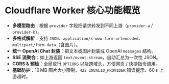 # Cloudflare Worker 核心功能概览

* **多模型路由**：根据 `provider` 字段把请求转发到不同上游（`provider-a` / `provider-b`）。
* **多格式解析**：支持 `JSON`、`application/x-www-form-urlencoded`、`multipart/form-data`（含图片）。
* **统一 OpenAI Chat 封装**：把文本或图片封装成 OpenAI `messages` 结构。
* **SSE 流聚合**：如上游返回 `text/event-stream`，自动汇总为一次性 JSON。
* **CORS & 预检**：全局放行 `OPTIONS` 以及跨域头，方便网页 / 快捷指令调用。
* **基础防护**：10 MB 图片大小限制、`422 INVALID_PROVIDER` 错误提示、60 s 上游超时。
